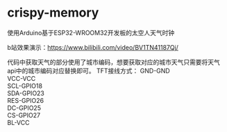 # crispy-memory
  使用Arduino基于ESP32-WROOM32开发板的太空人天气时钟
  
  b站效果演示：https://www.bilibili.com/video/BV1TN41187Qj/

  代码中获取天气的部分使用了城市编码，想要获取对应的城市天气只需要将天气api中的城市编码对应替换即可。
  TFT接线方式：  GND-GND  
                VCC-VCC  
                SCL-GPIO18  
                SDA-GPIO23  
                RES-GPIO26  
                DC-GPIO25  
                CS-GPIO27  
                BL-VCC  
              
